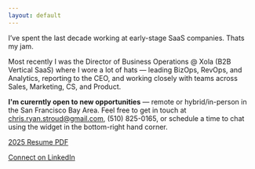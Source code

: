 ```yaml
---
layout: default
---
```


I’ve spent the last decade working at early-stage SaaS companies. Thats my jam.

Most recently I was the Director of Business Operations @ Xola (B2B Vertical SaaS) where I wore a lot of hats — leading BizOps, RevOps, and Analytics, reporting to the CEO, and working closely with teams across Sales, Marketing, CS, and Product. 

<b>I'm curerntly open to new opportunities</b> — remote or hybrid/in-person in the San Francisco Bay Area. Feel free to get in touch at chris.ryan.stroud@gmail.com, (510) 825-0165, or schedule a time to chat using the widget in the bottom-right hand corner. 

[2025 Resume PDF](./Chris_Stroud_Resume.pdf)

[Connect on LinkedIn](https://www.linkedin.com/in/chrisstroud)


